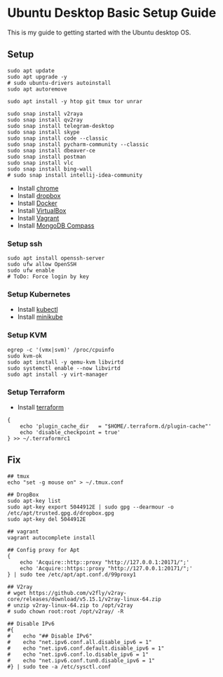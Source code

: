 # Ubuntu Desktop Basic Setup Guide

This is my guide to getting started with the Ubuntu desktop OS.

## Setup

```shell
sudo apt update
sudo apt upgrade -y
# sudo ubuntu-drivers autoinstall
sudo apt autoremove

sudo apt install -y htop git tmux tor unrar

sudo snap install v2raya
sudo snap install qv2ray
sudo snap install telegram-desktop
sudo snap install skype
sudo snap install code --classic
sudo snap install pycharm-community --classic
sudo snap install dbeaver-ce
sudo snap install postman
sudo snap install vlc
sudo snap install bing-wall
# sudo snap install intellij-idea-community
```

* Install [chrome](https://www.google.com/chrome/)
* Install [dropbox](https://www.dropbox.com/install-linux)
* Install [Docker](https://docs.docker.com/engine/install/ubuntu/)
* Install [VirtualBox](https://www.virtualbox.org/wiki/Linux_Downloads)
* Install [Vagrant](https://developer.hashicorp.com/vagrant/downloads?product_intent=vagrant)
* Install [MongoDB Compass](https://www.mongodb.com/docs/compass/master/install/)

### Setup ssh

```shell
sudo apt install openssh-server
sudo ufw allow OpenSSH
sudo ufw enable
# ToDo: Force login by key
```

### Setup Kubernetes

* Install [kubectl](https://kubernetes.io/docs/tasks/tools/install-kubectl-linux/)
* Install [minikube](https://minikube.sigs.k8s.io/docs/start/)

### Setup KVM

```shell
egrep -c '(vmx|svm)' /proc/cpuinfo
sudo kvm-ok
sudo apt install -y qemu-kvm libvirtd
sudo systemctl enable --now libvirtd
sudo apt install -y virt-manager
```

### Setup Terraform

* Install [terraform](https://developer.hashicorp.com/terraform/tutorials/aws-get-started/install-cli#install-terraform)

```shell
{
	echo 'plugin_cache_dir   = "$HOME/.terraform.d/plugin-cache"'
	echo 'disable_checkpoint = true'
} >> ~/.terraformrc1
```

## Fix

```shell
## tmux
echo "set -g mouse on" > ~/.tmux.conf

## DropBox
sudo apt-key list
sudo apt-key export 5044912E | sudo gpg --dearmour -o /etc/apt/trusted.gpg.d/dropbox.gpg
sudo apt-key del 5044912E

## vagrant
vagrant autocomplete install

## Config proxy for Apt
{
    echo 'Acquire::http::proxy "http://127.0.0.1:20171/";'
    echo 'Acquire::https::proxy "http://127.0.0.1:20171/";'
} | sudo tee /etc/apt/apt.conf.d/99proxy1

## V2ray
# wget https://github.com/v2fly/v2ray-core/releases/download/v5.15.1/v2ray-linux-64.zip
# unzip v2ray-linux-64.zip to /opt/v2ray
# sudo chown root:root /opt/v2ray/ -R

## Disable IPv6
#{
#    echo "## Disable IPv6"
#    echo "net.ipv6.conf.all.disable_ipv6 = 1"
#    echo "net.ipv6.conf.default.disable_ipv6 = 1"
#    echo "net.ipv6.conf.lo.disable_ipv6 = 1"
#    echo "net.ipv6.conf.tun0.disable_ipv6 = 1"
#} | sudo tee -a /etc/sysctl.conf
```

